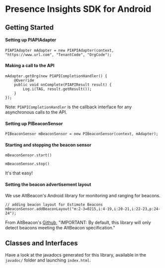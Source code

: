 # Presence Insights SDK for Android

## Getting Started
#### Setting up PIAPIAdapter

    PIAPIAdapter mAdapter = new PIAPIAdapter(context, "https://www.url.com", "TenantCode", "OrgCode");
                                             
#### Making a call to the API

    mAdapter.getOrg(new PIAPICompletionHandler() {
        @Override
        public void onComplete(PIAPIResult result) {
            Log.i(TAG, result.getResult());
        }
    });

Note: `PIAPICompletionHandler` is the callback interface for any asynchronous calls to the API.
    
#### Setting up PIBeaconSensor

    PIBeaconSensor mBeaconSensor = new PIBeaconSensor(context, mAdapter);

    
#### Starting and stopping the beacon sensor

    mBeaconSensor.start()
    
    mBeaconSensor.stop()
    
It's that easy!

#### Setting the beacon advertisement layout
We use AltBeacon's Android library for monitoring and ranging for beacons.  

    // adding beacon layout for Estimote Beacons
    mBeaconSensor.addBeaconLayout("m:2-3=0215,i:4-19,i:20-21,i:22-23,p:24-24");
    
From AltBeacon's [Github](https://github.com/AltBeacon/android-beacon-library), "IMPORTANT: By default, this library will only detect beacons meeting the AltBeacon specification."



## Classes and Interfaces

Have a look at the javadocs generated for this library, available in the `javadoc/` folder and launching `index.html`.
